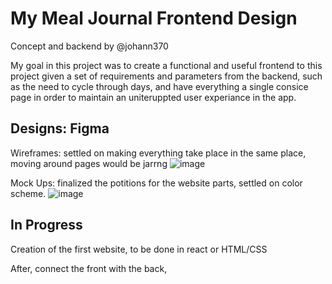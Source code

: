 # My Meal Journal Frontend Design
Concept and backend by @johann370

My goal in this project was to create a functional and useful frontend to this project given a set of requirements and parameters from the backend, 
such as the need to cycle through days, and have everything a single consice page in order to maintain an uniteruppted user experiance in the app.

## Designs: Figma
Wireframes: settled on making everything take place in the same place, moving around pages would be jarrng
![image](https://github.com/user-attachments/assets/f9b424a4-9641-4538-a9df-13eb5279d056)


Mock Ups: finalized the potitions for the website parts, settled on color scheme. 
![image](https://github.com/user-attachments/assets/f91c8b7f-d3ef-437f-a336-73093221bd78)

## In Progress
Creation of the first website, to be done in react or HTML/CSS

After, connect the front with the back, 
